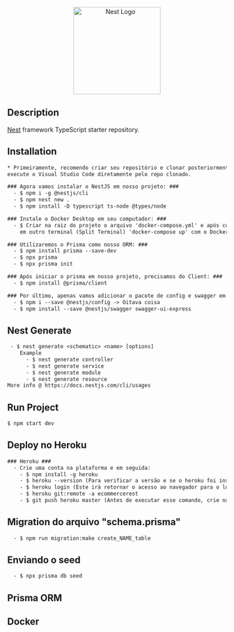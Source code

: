 <p align="center">
  <a href="http://nestjs.com/" target="blank"><img src="https://nestjs.com/img/logo-small.svg" width="200" alt="Nest Logo" /></a>
</p>

[circleci-image]: https://img.shields.io/circleci/build/github/nestjs/nest/master?token=abc123def456
[circleci-url]: https://circleci.com/gh/nestjs/nest
## Description

[Nest](https://github.com/nestjs/nest) framework TypeScript starter repository.

## Installation

```txt
* Primeiramente, recomendo criar seu repositório e clonar posteriormente em seu computador, 
execute o Visual Studio Code diretamente pelo repo clonado.

### Agora vamos instalar o NestJS em nosso projeto: ###
  - $ npm i -g @nestjs/cli
  - $ npm nest new .
  - $ npm install -D typescript ts-node @types/node

### Instale o Docker Desktop em seu computador: ### 
  - $ Criar na raiz do projeto o arquivo 'docker-compose.yml' e após configurado,
    em outro terminal (Split Terminal) 'docker-compose up' com o Docker Desktop rodando.

### Utilizaremos o Prisma como nosso ORM: ### 
  - $ npm install prisma --save-dev
  - $ npx prisma
  - $ npx prisma init

### Após iniciar o prisma em nosso projeto, precisamos do Client: ###
  - $ npm install @prisma/client

### Por último, apenas vamos adicionar o pacote de config e swagger em nossa API: ###
  - $ npm i --save @nestjs/config -> Oitava coisa
  - $ npm install --save @nestjs/swagger swagger-ui-express
```

## Nest Generate
```txt
 - $ nest generate <schematic> <name> [options]
    Example
      - $ nest generate controller
      - $ nest generate service
      - $ nest generate module
      - $ nest generate resource
More info @ https://docs.nestjs.com/cli/usages
```
## Run Project

```txt
$ npm start dev
```
## Deploy no Heroku
```txt
### Heroku ###
  - Crie uma conta na plataforma e em seguida:
    - $ npm install -g heroku
    - $ heroku --version (Para verificar a versão e se o heroku foi instalado corretamente, talvez alguns erros serão mencionados...)
    - $ heroku login (Este irá retornar o acesso ao navegador para o login e em seguida será confirmado no terminal.)
    - $ heroku git:remote -a ecommercerest
    - $ git push heroku master (Antes de executar esse comando, crie na raiz o arquivo "Procfile" e adicone uma linha com -> web: npm run start:prod, apenas isso.)
```
## Migration do arquivo "schema.prisma"
```txt
  - $ npm run migration:make create_NAME_table
```
## Enviando o seed
```txt
  - $ npx prisma db seed
```
## Prisma ORM
## Docker



